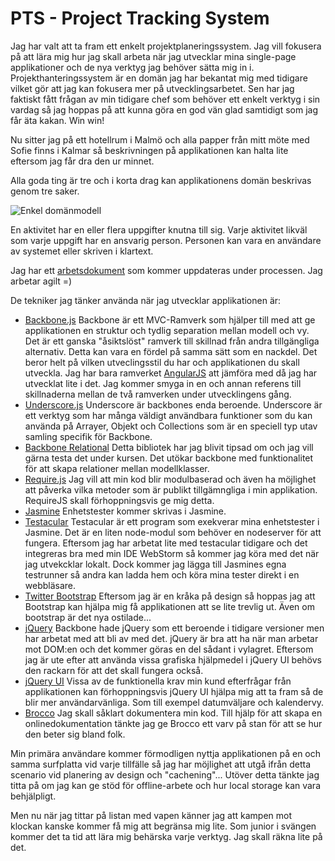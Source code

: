 PTS - Project Tracking System
===========

Jag har valt att ta fram ett enkelt projektplaneringssystem. Jag vill fokusera på att lära mig hur jag skall arbeta när jag utvecklar mina single-page applikationer och de nya verktyg jag behöver sätta mig in i. Projekthanteringssystem är en domän jag har bekantat mig med tidigare vilket gör att jag kan fokusera mer på utvecklingsarbetet. Sen har jag faktiskt fått frågan av min tidigare chef som behöver ett enkelt verktyg i sin vardag så jag hoppas på att kunna göra en god vän glad samtidigt som jag får äta kakan. Win win!

Nu sitter jag på ett hotellrum i Malmö och alla papper från mitt möte med Sofie finns i Kalmar så beskrivningen på applikationen kan halta lite eftersom jag får dra den ur minnet.

Alla goda ting är tre och i korta drag kan applikationens domän beskrivas genom tre saker.

![Enkel domänmodell](http://image.jpg)

En aktivitet har en eller flera uppgifter knutna till sig. Varje aktivitet likväl som varje uppgift har en ansvarig person. Personen kan vara en användare av systemet eller skriven i klartext.

Jag har ett [arbetsdokument][12] som kommer uppdateras under processen. Jag arbetar agilt =)


De tekniker jag tänker använda när jag utvecklar applikationen är:

- [Backbone.js][1]
	Backbone är ett MVC-Ramverk som hjälper till med att ge applikationen en struktur och tydlig separation mellan modell och vy. Det är ett ganska "åsiktslöst" ramverk till skillnad från andra tillgängliga alternativ. Detta kan vara en fördel på samma sätt som en nackdel. Det beror helt på vilken utveclingsstil du har och applikationen du skall utveckla. Jag har bara ramverket [AngularJS][11] att jämföra med då jag har utvecklat lite i det. Jag kommer smyga in en och annan referens till skillnaderna mellan de två ramverken under utvecklingens gång.
- [Underscore.js][2]
	Underscore är backbones enda beroende. Underscore är ett verktyg som har många väldigt användbara funktioner som du kan använda på Arrayer, Objekt och Collections som är en speciell typ utav samling specifik för Backbone.
- [Backbone Relational][3]
	Detta bibliotek har jag blivit tipsad om och jag vill gärna testa det under kursen. Det utökar backbone med funktionalitet för att skapa relationer mellan modellklasser.
- [Require.js][4]
	Jag vill att min kod blir modulbaserad och även ha möjlighet att påverka vilka metoder som är publikt tillgämngliga i min applikation. RequireJS skall förhoppningsvis ge mig detta.
- [Jasmine][5]
	Enhetstester kommer skrivas i Jasmine.
- [Testacular][6]
	Testacular är ett program som exekverar mina enhetstester i Jasmine. Det är en liten node-modul som behöver en nodeserver för att fungera. Eftersom jag har arbetat lite med testacular tidigare och det integreras bra med min IDE WebStorm så kommer jag köra med det när jag utvekcklar lokalt. Dock kommer jag lägga till Jasmines egna testrunner så andra kan ladda hem och köra mina tester direkt i en webbläsare.
- [Twitter Bootstrap][7]
	Eftersom jag är en kråka på design så hoppas jag att Bootstrap kan hjälpa mig få applikationen att se lite trevlig ut. Även om bootstrap är det nya ostilade...
- [jQuery][8]
	Backbone hade jQuery som ett beroende i tidigare versioner men har arbetat med att bli av med det. jQuery är bra att ha när man arbetar mot DOM:en och det kommer göras en del sådant i vylagret. Eftersom jag är ute efter att använda vissa grafiska hjälpmedel i jQuery UI behövs den rackarn för att det skall fungera också.
- [jQuery UI][9]
	Vissa av de funktionella krav min kund efterfrågar från applikationen kan förhoppningsvis jQuery UI hjälpa mig att ta fram så de blir mer användarvänliga. Som till exempel datumväljare och kalendervy.
- [Brocco][10]
	Jag skall såklart dokumentera min kod. Till hjälp för att skapa en onlinedokumentation tänkte jag ge Brocco ett varv på stan för att se hur den beter sig bland folk.

Min primära användare kommer förmodligen nyttja applikationen på en och samma surfplatta vid varje tillfälle så jag har möjlighet att utgå ifrån detta scenario vid planering av design och "cachening"...
Utöver detta tänkte jag titta på om jag kan ge stöd för offline-arbete och hur local storage kan vara behjälpligt.

Men nu när jag tittar på listan med vapen känner jag att kampen mot klockan kanske kommer få mig att begränsa mig lite. Som junior i svängen kommer det ta tid att lära mig behärska varje verktyg. Jag skall räkna lite på det.


[1]: http://backbonejs.org/ "Backbone.js officiella webplats med dokumentation"
[2]: http://underscorejs.org/ "Underscores officiella webplats med dokumentation"
[3]: https://github.com/PaulUithol/Backbone-relational/ "Backbone Relational på github"
[13]: http://handlebarsjs.com/ "Handlebars är ett hjälpmedel som kan användas till att skapa HTML-vyer"
[4]: http://requirejs.org/ "Require.js officiella webplats med dokumentation"
[5]: http://pivotal.github.com/jasmine/ "En introduktion till testramverket Jasmine"
[6]: http://vojtajina.github.com/testacular/ "En kort introduktion till testexekverarapplikationen Testacular"
[7]: http://twitter.github.com/bootstrap/ "Twitter Bootstrap är ett hjälpmedel för front end utveckling"
[8]: http://jquery.com "jQuery är ett bibliotek med genvägar till att manipulera DOM-strukturen"
[9]: http://jqueryui.com "jQuery UI har färdiga komponenter för vissa grafiska hjälpmedel till användargränssnittet"
[10]: http://toolness.github.com/brocco/ "Brocco skapar dokumentation utifrån din dokumenterade kod"
[11]: http://angularjs.org/ "Ramverket Angular.js är framtidens melodi"
[12]: https://docs.google.com/document/d/1JL0SXpobb4EvMf17dBEV2Q8Tw7jC8qz2w-tM4-rio0I/edit "Vision och lite annat smått och gott beträffande min applikation"

